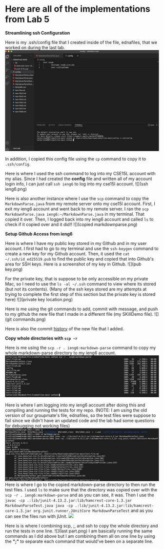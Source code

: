 # Here are all of the implementations from Lab 5

**Streamlining ssh Configuration**


Here is my .ssh/config file that I created inside of the file, ednafiles, that we worked on during the last lab. 
![](sshconfig.png)

In addition, I copied this config file using the `cp` command to copy it to `.ssh/config`.

Here is where I used the ssh command to log into my CSE15L account with my alias. Since I had created the **config** file and written all of my account login info, I can just call `ssh ieng6` to log into my cse15l account.
![](ssh ieng6.png)

Here is also another instance where I use the `scp` command to copy the `MarkdownParse.java` from my remote server onto my cse15l account. First, I exit my ieng6 account and went back to my remote server. I ran the `scp MarkdownParse.java ieng6:~/MarkdownParse.java` in my terminal. That copied it over. Then, I logged back into my ieng6 account and called `ls` to check if it copied over and it did!! 
![](copied markdownparse.png)



**Setup Github Access from ieng6**


Here is where I have my public key stored in my Github and in my user account. I first had to go to my terminal and use the `ssh-keygen` command to create a new key for my Github account. Then, it used the `cat ~/.ssh/id_ed25519.pub` to find the public key and copied that into Github's area for SSH keys. Here is a screenshot of my key in Github.
![](pub key.png)

For the private key, that is suppose to be only accessible on my private Mac, so I need to use the `ls -al ~/.ssh` command to view where its stored (but not its contents). (Many of the ssh keys stored are my attempts at trying to complete the first step of this section but the private key is stored here)
![](private key location.png)

Here is me using the git commands to add, commit with message, and push to my github the new file that I made in a different file (my SKillDemo file). 
![](git commands.png)

Here is also the commit [history](https://github.com/cathyiic/cse15l-labreports/commit/f4eac68161c2167bd25b1fff0dce08fcaa8299e8) of the new file that I added.


**Copy whole directories with `scp -r`**


Here is me using the `scp -r . ieng6:markdown-parse` command to copy my whole markdown-parse directory to my ieng6 account. 
![](copying.png)

Here is where I am logging into my ieng6 account after doing this and compiling and running the tests for my repo. (NOTE: I am using the old version of our groupmate's file, ednafiles, so the test files were suppose to fail since we didn't have an updated code and the lab had some questions for debugging not working files)
![](pt1.png)
Here is where I go to the copied markdown-parse directory to then run the test files. I used `ls` to make sure that the directory was copied over with the `scp -r . ieng6:markdown-parse` and as you can see, it was. Then I use the 
`javac -cp .:lib/junit-4.13.2.jar:lib/hamcrest-core-1.3.jar MarkdownParseTest.java
java -cp .:lib/junit-4.13.2.jar:lib/hamcrest-core-1.3.jar org.junit.runner.JUnitCore MarkdownParseTest` and as you can see the files run with jUnit.
![](pt2.png)

Here is is where I combining scp, ;, and ssh to copy the whole directory and run the tests in one line. 
![](last part.png)
I am basically running the same commands as I did above but I am combining them all on one line by using the **";"** to separate each command that would've been on a separate line. 

